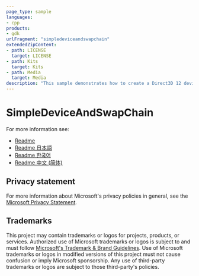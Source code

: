 ```yaml
---
page_type: sample
languages:
- cpp
products:
- gdk
urlFragment: "simpledeviceandswapchain"
extendedZipContent:
- path: LICENSE
  target: LICENSE
- path: Kits
  target: Kits
- path: Media
  target: Media
description: "This sample demonstrates how to create a Direct3D 12 device and swap chain for an GameCore on Xbox title."
---
```


# SimpleDeviceAndSwapChain

For more information see: 
- [Readme](https://github.com/microsoft/Xbox-GDK-Samples/blob/main/Samples/IntroGraphics/SimpleDeviceAndSwapChain/readme_en-us.md)
- [Readme 日本語](https://github.com/microsoft/Xbox-GDK-Samples/blob/main/Samples/IntroGraphics/SimpleDeviceAndSwapChain/readme_ja-jp.md)
- [Readme 한국어](https://github.com/microsoft/Xbox-GDK-Samples/blob/main/Samples/IntroGraphics/SimpleDeviceAndSwapChain/readme_ko-kr.md)
- [Readme 中文 (简体)](https://github.com/microsoft/Xbox-GDK-Samples/blob/main/Samples/IntroGraphics/SimpleDeviceAndSwapChain/readme_zh-cn.md)

## Privacy statement

For more information about Microsoft's privacy policies in general, see the [Microsoft Privacy Statement](https://privacy.microsoft.com/privacystatement/).

## Trademarks

This project may contain trademarks or logos for projects, products, or services. Authorized use of Microsoft trademarks or logos is subject to and must follow [Microsoft's Trademark & Brand Guidelines](https://www.microsoft.com/en-us/legal/intellectualproperty/trademarks/usage/general). Use of Microsoft trademarks or logos in modified versions of this project must not cause confusion or imply Microsoft sponsorship. Any use of third-party trademarks or logos are subject to those third-party's policies.
